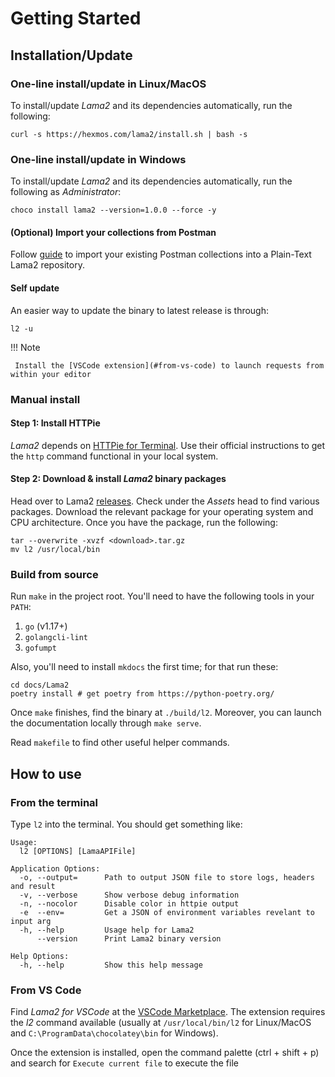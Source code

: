 # Getting Started

## Installation/Update

### One-line install/update in Linux/MacOS

To install/update _Lama2_ and its dependencies automatically, run the following:

```
curl -s https://hexmos.com/lama2/install.sh | bash -s
```

### One-line install/update in Windows

To install/update _Lama2_ and its dependencies automatically, run the following as _Administrator_:

```
choco install lama2 --version=1.0.0 --force -y
```

#### (Optional) Import your collections from Postman

Follow [guide](./postman.md)
to import your existing Postman collections into a Plain-Text
Lama2 repository.

#### Self update

An easier way to update the binary to latest release is through:

```
l2 -u
```

!!! Note

     Install the [VSCode extension](#from-vs-code) to launch requests from within your editor

### Manual install

#### Step 1: Install HTTPie

_Lama2_ depends on [HTTPie for Terminal](https://httpie.io/cli). Use
their official instructions to get the `http` command functional in
your local system.

#### Step 2: Download & install _Lama2_ binary packages

Head over to Lama2 [releases](https://github.com/HexmosTech/Lama2/releases). Check under
the _Assets_ head to find various packages. Download the relevant package for your
operating system and CPU architecture. Once you have the package, run the following:

```
tar --overwrite -xvzf <download>.tar.gz
mv l2 /usr/local/bin
```

### Build from source

Run `make` in the project root. You'll need to have the following tools in your `PATH`:

1. `go` (v1.17+)
1. `golangcli-lint`
1. `gofumpt`

Also, you'll need to install `mkdocs` the first time; for that run these:

```
cd docs/Lama2
poetry install # get poetry from https://python-poetry.org/
```

Once `make` finishes, find the binary at `./build/l2`. Moreover,
you can launch the documentation locally through `make serve`.

Read `makefile` to find other useful helper commands.

## How to use

### From the terminal

Type `l2` into the terminal. You should get something like:

```
Usage:
  l2 [OPTIONS] [LamaAPIFile]

Application Options:
  -o, --output=      Path to output JSON file to store logs, headers and result
  -v, --verbose      Show verbose debug information
  -n, --nocolor      Disable color in httpie output
  -e  --env=         Get a JSON of environment variables revelant to input arg
  -h, --help         Usage help for Lama2
      --version      Print Lama2 binary version

Help Options:
  -h, --help         Show this help message
```

### From VS Code

Find _Lama2 for VSCode_ at the [VSCode Marketplace](https://marketplace.visualstudio.com/items?itemName=hexmos.Lama2). The extension requires the _l2_ command available (usually at `/usr/local/bin/l2` for Linux/MacOS and `C:\ProgramData\chocolatey\bin` for Windows).

Once the extension is installed, open the command palette (ctrl + shift + p) and search for `Execute current file` to execute the file
